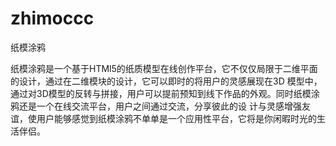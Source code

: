 zhimoccc
========

纸模涂鸦

纸模涂鸦是一个基于HTMl5的纸质模型在线创作平台，它不仅仅局限于二维平面的设计，通过在二维模块的设计，它可以即时的将用户的灵感展现在3D
模型中，通过对3D模型的反转与拼接，用户可以提前预知到线下作品的外观。同时纸模涂鸦还是一个在线交流平台，用户之间通过交流，分享彼此的设
计与灵感增强友谊，使用户能够感觉到纸模涂鸦不单单是一个应用性平台，它将是你闲暇时光的生活伴侣。
